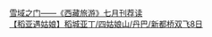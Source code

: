   
[雪域之门——《西藏旅游》七月刊荐读](http://www.dianyue.me/archives/130/cc3o12vmffn4ynzt/)  
[【稻亚遇姑娘】稻城亚丁/四姑娘山/丹巴/新都桥双飞8日](http://www.dianyue.me/archives/826/mdy5zonr34vfkxe9/)
